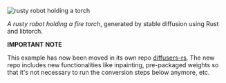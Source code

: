![rusty robot holding a torch](media/robot13.jpg)

_A rusty robot holding a fire torch_, generated by stable diffusion using Rust and libtorch.


__IMPORTANT NOTE__

This example has now been moved in its own repo
[diffusers-rs](https://github.com/LaurentMazare/diffusers-rs).
The new repo includes new functionalities like inpainting, pre-packaged weights
so that it's not necessary to run the conversion steps below anymore, etc.
